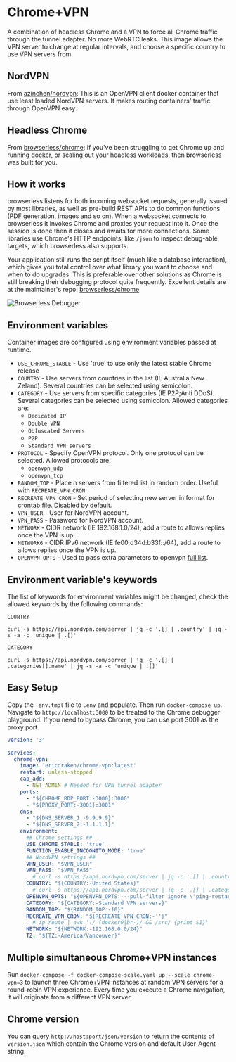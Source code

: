 # Chrome+VPN

A combination of headless Chrome and a VPN to force all Chrome traffic through the tunnel adapter. No more WebRTC leaks.
This image allows the VPN server to change at regular intervals, and choose a specific country to use VPN servers from.

## NordVPN

From [azinchen/nordvpn](https://github.com/azinchen/nordvpn): This is an OpenVPN client docker container that use least loaded NordVPN servers. It makes routing containers' traffic through OpenVPN easy.

## Headless Chrome

From [browserless/chrome](https://github.com/browserless/chrome): If you've been struggling to get Chrome up and running docker, or scaling out your headless workloads, then browserless was built for you.

## How it works

browserless listens for both incoming websocket requests, generally issued by most libraries, as well as pre-build REST APIs to do common functions (PDF generation, images and so on). When a websocket connects to browserless it invokes Chrome and proxies your request into it. Once the session is done then it closes and awaits for more connections. Some libraries use Chrome's HTTP endpoints, like `/json` to inspect debug-able targets, which browserless also supports.

Your application still runs the script itself (much like a database interaction), which gives you total control over what library you want to choose and when to do upgrades. This is preferable over other solutions as Chrome is still breaking their debugging protocol quite frequently.
Excellent details are at the maintainer's repo: [browserless/chrome](https://github.com/browserless/chrome)

![Browserless Debugger](https://raw.githubusercontent.com/ericdraken/chrome-vpn/master/demo.gif)

## Environment variables

Container images are configured using environment variables passed at runtime.

 * `USE_CHROME_STABLE` - Use 'true' to use only the latest stable Chrome release
 * `COUNTRY`           - Use servers from countries in the list (IE Australia;New Zeland). Several countries can be selected using semicolon.
 * `CATEGORY`          - Use servers from specific categories (IE P2P;Anti DDoS). Several categories can be selected using semicolon. Allowed categories are:
   * `Dedicated IP`
   * `Double VPN`
   * `Obfuscated Servers`
   * `P2P`
   * `Standard VPN servers`
 * `PROTOCOL`          - Specify OpenVPN protocol. Only one protocol can be selected. Allowed protocols are:
   * `openvpn_udp`
   * `openvpn_tcp`
 * `RANDOM_TOP`        - Place n servers from filtered list in random order. Useful with `RECREATE_VPN_CRON`.
 * `RECREATE_VPN_CRON` - Set period of selecting new server in format for crontab file. Disabled by default.
 * `VPN_USER`          - User for NordVPN account.
 * `VPN_PASS`          - Password for NordVPN account.
 * `NETWORK`           - CIDR network (IE 192.168.1.0/24), add a route to allows replies once the VPN is up.
 * `NETWORK6`          - CIDR IPv6 network (IE fe00:d34d:b33f::/64), add a route to allows replies once the VPN is up.
 * `OPENVPN_OPTS`      - Used to pass extra parameters to openvpn [full list](https://openvpn.net/community-resources/reference-manual-for-openvpn-2-4/).

## Environment variable's keywords

The list of keywords for environment variables might be changed, check the allowed keywords by the following commands:

`COUNTRY`
```
curl -s https://api.nordvpn.com/server | jq -c '.[] | .country' | jq -s -a -c 'unique | .[]'
```

`CATEGORY`
```
curl -s https://api.nordvpn.com/server | jq -c '.[] | .categories[].name' | jq -s -a -c 'unique | .[]'
```

## Easy Setup

Copy the `.env.tmpl` file to `.env` and populate. Then run `docker-compose up`. Navigate to `http://localhost:3000` to
be treated to the Chrome debugger playground. If you need to bypass Chrome, you can use port 3001 as the proxy port.

```yaml
version: '3'

services:
  chrome-vpn:
    image: 'ericdraken/chrome-vpn:latest'
    restart: unless-stopped
    cap_add:
      - NET_ADMIN # Needed for VPN tunnel adapter
    ports:
      - "${CHROME_RDP_PORT:-3000}:3000"
      - "${PROXY_PORT:-3001}:3001"
    dns:
      - "${DNS_SERVER_1:-9.9.9.9}"
      - "${DNS_SERVER_2:-1.1.1.1}"
    environment:
      ## Chrome settings ##
      USE_CHROME_STABLE: 'true'
      FUNCTION_ENABLE_INCOGNITO_MODE: 'true'
      ## NordVPN settings ##
      VPN_USER: "$VPN_USER"
      VPN_PASS: "$VPN_PASS"
        # curl -s https://api.nordvpn.com/server | jq -c '.[] | .country' | jq -s -a -c 'unique | .[]'
      COUNTRY: "${COUNTRY:-United States}"
        # curl -s https://api.nordvpn.com/server | jq -c '.[] | .categories[].name' | jq -s -a -c 'unique | .[]'
      OPENVPN_OPTS: "${OPENVPN_OPTS:---pull-filter ignore \"ping-restart\" --ping-exit 180}"
      CATEGORY: "${CATEGORY:-Standard VPN servers}"
      RANDOM_TOP: "${RANDOM_TOP:-10}"
      RECREATE_VPN_CRON: "${RECREATE_VPN_CRON:-''}"
        # ip route | awk '!/ (docker0|br-)/ && /src/ {print $1}'
      NETWORK: "${NETWORK:-192.168.0.0/24}"
      TZ: "${TZ:-America/Vancouver}"
```

## Multiple simultaneous Chrome+VPN instances

Run `docker-compose -f docker-compose-scale.yaml up --scale chrome-vpn=3` to launch three Chrome+VPN instances
at random VPN servers for a round-robin VPN experience. Every time you execute a Chrome navigation, it will originate from
a different VPN server.

## Chrome version

You can query `http://host:port/json/version` to return the contents of `version.json` which contain the Chrome version and default User-Agent string.